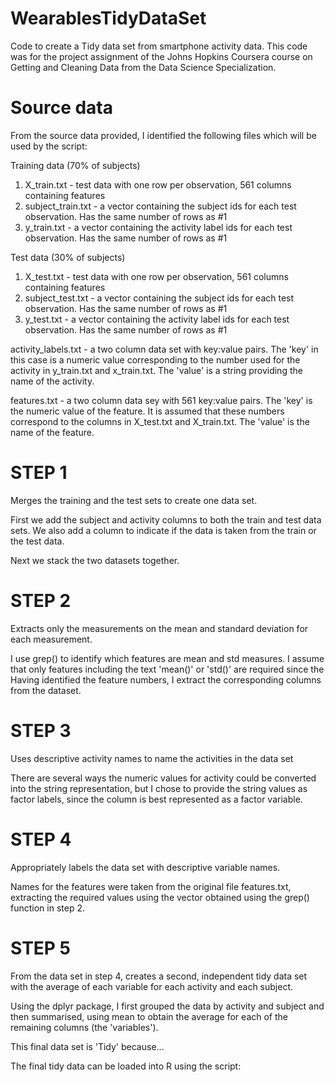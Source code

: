 # WearablesTidyDataSet
Code to create a Tidy data set from smartphone activity data.  This code was for the project assignment of the Johns Hopkins Coursera course on Getting and Cleaning Data from the Data Science Specialization.


# Source data
From the source data provided, I identified the following files which will be used by the script:

Training data (70% of subjects)
1. X_train.txt - test data with one row per observation, 561 columns containing features
2. subject_train.txt - a vector containing the subject ids for each test observation.  Has the same number of rows as #1
3. y_train.txt - a vector containing the activity label ids for each test observation.  Has the same number of rows as #1

Test data (30% of subjects)
1. X_test.txt - test data with one row per observation, 561 columns containing features
2. subject_test.txt - a vector containing the subject ids for each test observation.  Has the same number of rows as #1
3. y_test.txt - a vector containing the activity label ids for each test observation.  Has the same number of rows as #1

activity_labels.txt - a two column data set with key:value pairs.  The 'key' in this case is a numeric value corresponding to the number used for the activity in y_train.txt and x_train.txt.  The 'value' is a string providing the name of the activity.

features.txt - a two column data sey with 561 key:value pairs.  The 'key' is the numeric value of the feature.  It is assumed that these numbers correspond to the columns in X_test.txt and X_train.txt. The 'value' is the name of the feature.


# STEP 1
Merges the training and the test sets to create one data set.


First we add the subject and activity columns to both the train and test data sets.  We also add a column to indicate if the data is taken from the train or the test data.

Next we stack the two datasets together.

# STEP 2
Extracts only the measurements on the mean and standard deviation for each measurement.

I use grep() to identify which features are mean and std measures.  I assume that only features including the text 'mean()' or 'std()' are required since the 
Having identified the feature numbers, I extract the corresponding columns from the dataset.

# STEP 3
Uses descriptive activity names to name the activities in the data set

There are several ways the numeric values for activity could be converted into the string representation, but I chose to provide the string values as factor labels, since the column is best represented as a factor variable.

# STEP 4
Appropriately labels the data set with descriptive variable names.

Names for the features were taken from the original file features.txt, extracting the required values using the vector obtained using the grep() function in step 2.

# STEP 5
From the data set in step 4, creates a second, independent tidy data set with the average of each variable for each activity and each subject.

Using the dplyr package, I first grouped the data by activity and subject and then summarised, using mean to obtain the average for each of the remaining columns (the 'variables').

This final data set is 'Tidy' because...


The final tidy data can be loaded into R using the script:



